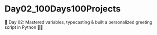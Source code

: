 # Day02_100Days100Projects
📅 Day 02: Mastered variables, typecasting &amp; built a personalized greeting script in Python 💬🐍
